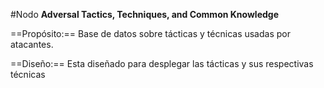 #Nodo 
**Adversal Tactics, Techniques, and Common Knowledge**

==Propósito:==
Base de datos sobre tácticas y técnicas usadas por atacantes.

==Diseño:==
Esta diseñado para desplegar las tácticas y sus respectivas técnicas 
